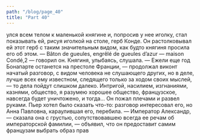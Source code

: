 ```yaml
---
path: "/blog/page_40"
title: "Part 40"
---
```


улся всем телом к маленькой княгине и, попросив у нее иголку, стал показывать ей, рисуя иголкой на столе, герб Конде. Он растолковывал ей этот герб с таким значительным видом, как будто княгиня просила его об этом.
— Bâton de gueules, engrêlé de gueules d’azur — maison Condé,2 — говорил он.
Княгиня, улыбаясь, слушала.
— Ежели еще год Бонапарте останется на престоле Франции, — продолжал виконт начатый разговор, с видом человека не слушающего других, но в деле, лучше всех ему известном, следящего только за ходом своих мыслей, — то дела пойдут слишком далеко. Интригой, насилием, изгнаниями, казнями, общество, я разумею хорошее общество, французское, навсегда будет уничтожено, и тогда...
Он пожал плечами и развел руками. Пьер хотел было сказать что-то: разговор интересовал его, но Анна Павловна, караулившая его, перебила.
— Император Александр, — сказала она с грустью, сопутствовавшею всегда ее речам об императорской фамилии, — объявил, что он предоставит самим французам выбрать образ прав

